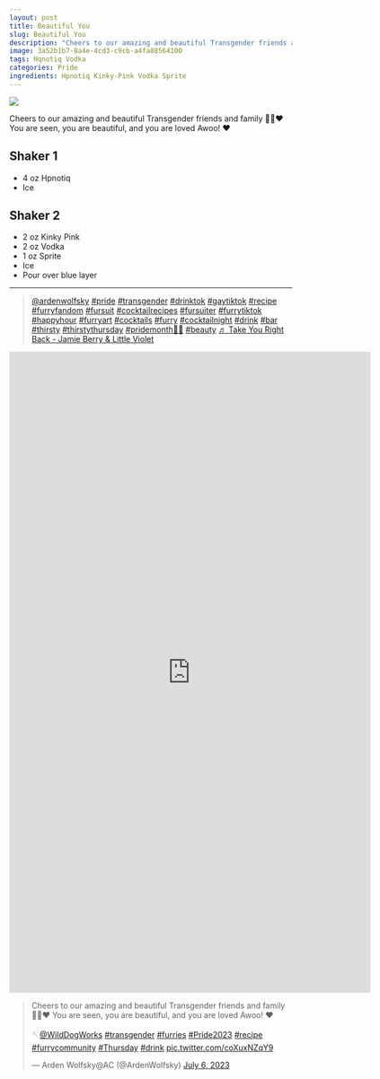 ```yaml
--- 
layout: post
title: Beautiful You
slug: Beautiful You
description: "Cheers to our amazing and beautiful Transgender friends and family 🏳️‍⚧️❤️ You are seen, you are beautiful, and you are loved Awoo! ❤️"
image: 3a52b1b7-8a4e-4cd3-c9cb-a4fa88564100
tags: Hqnotiq Vodka
categories: Pride
ingredients: Hpnotiq Kinky-Pink Vodka Sprite
---
```

<div class="drink-image-post"><img src="{{ site.cdn }}{{ page.image }}/public"></div>

Cheers to our amazing and beautiful Transgender friends and family 🏳️‍⚧️❤️ You are seen, you are beautiful, and you are loved Awoo! ❤️

## Shaker 1
* 4 oz Hpnotiq
* Ice

## Shaker 2
* 2 oz Kinky Pink
* 2 oz Vodka
* 1 oz Sprite 
* Ice
* Pour over blue layer

<hr>

<div class="drink-media">
<blockquote class="tiktok-embed" cite="https://www.tiktok.com/@ardenwolfsky/video/7252804919588097322" data-video-id="7252804919588097322" style="max-width: 605px;min-width: 325px;" > <section> <a target="_blank" title="@ardenwolfsky" href="https://www.tiktok.com/@ardenwolfsky?refer=embed" rel="noopener">@ardenwolfsky</a> <a title="pride" target="_blank" href="https://www.tiktok.com/tag/pride?refer=embed" rel="noopener">#pride</a> <a title="transgender" target="_blank" href="https://www.tiktok.com/tag/transgender?refer=embed" rel="noopener">#transgender</a> <a title="drinktok" target="_blank" href="https://www.tiktok.com/tag/drinktok?refer=embed" rel="noopener">#drinktok</a> <a title="gaytiktok" target="_blank" href="https://www.tiktok.com/tag/gaytiktok?refer=embed" rel="noopener">#gaytiktok</a> <a title="recipe" target="_blank" href="https://www.tiktok.com/tag/recipe?refer=embed" rel="noopener">#recipe</a> <a title="furryfandom" target="_blank" href="https://www.tiktok.com/tag/furryfandom?refer=embed" rel="noopener">#furryfandom</a> <a title="fursuit" target="_blank" href="https://www.tiktok.com/tag/fursuit?refer=embed" rel="noopener">#fursuit</a> <a title="cocktailrecipes" target="_blank" href="https://www.tiktok.com/tag/cocktailrecipes?refer=embed" rel="noopener">#cocktailrecipes</a> <a title="fursuiter" target="_blank" href="https://www.tiktok.com/tag/fursuiter?refer=embed" rel="noopener">#fursuiter</a> <a title="furrytiktok" target="_blank" href="https://www.tiktok.com/tag/furrytiktok?refer=embed" rel="noopener">#furrytiktok</a> <a title="happyhour" target="_blank" href="https://www.tiktok.com/tag/happyhour?refer=embed" rel="noopener">#happyhour</a> <a title="furryart" target="_blank" href="https://www.tiktok.com/tag/furryart?refer=embed" rel="noopener">#furryart</a> <a title="cocktails" target="_blank" href="https://www.tiktok.com/tag/cocktails?refer=embed" rel="noopener">#cocktails</a> <a title="furry" target="_blank" href="https://www.tiktok.com/tag/furry?refer=embed" rel="noopener">#furry</a> <a title="cocktailnight" target="_blank" href="https://www.tiktok.com/tag/cocktailnight?refer=embed" rel="noopener">#cocktailnight</a> <a title="drink" target="_blank" href="https://www.tiktok.com/tag/drink?refer=embed" rel="noopener">#drink</a> <a title="bar" target="_blank" href="https://www.tiktok.com/tag/bar?refer=embed" rel="noopener">#bar</a> <a title="thirsty" target="_blank" href="https://www.tiktok.com/tag/thirsty?refer=embed" rel="noopener">#thirsty</a> <a title="thirstythursday" target="_blank" href="https://www.tiktok.com/tag/thirstythursday?refer=embed" rel="noopener">#thirstythursday</a> <a title="pridemonth🏳️‍🌈" target="_blank" href="https://www.tiktok.com/tag/pridemonth%F0%9F%8F%B3%EF%B8%8F%E2%80%8D%F0%9F%8C%88?refer=embed" rel="noopener">#pridemonth🏳️‍🌈</a> <a title="beauty" target="_blank" href="https://www.tiktok.com/tag/beauty?refer=embed" rel="noopener">#beauty</a> <a target="_blank" title="♬ Take You Right Back - Jamie Berry &#38; Little Violet" href="https://www.tiktok.com/music/Take-You-Right-Back-7099424947994363905?refer=embed" rel="noopener">♬ Take You Right Back - Jamie Berry &#38; Little Violet</a> </section> </blockquote> <script async src="https://www.tiktok.com/embed.js"></script>

<div class="youtube-iframe"><iframe width="643" height="1143" src="https://www.youtube.com/embed/20---Redx70" title="Beautiful You #shorts #recipe #furries #pride" frameborder="0" allow="accelerometer; autoplay; clipboard-write; encrypted-media; gyroscope; picture-in-picture; web-share" allowfullscreen></iframe></div>

<blockquote class="twitter-tweet tw-align-center"><p lang="en" dir="ltr">Cheers to our amazing and beautiful Transgender friends and family 🏳️‍⚧️❤️ You are seen, you are beautiful, and you are loved Awoo! ❤️<br><br>🪡<a href="https://twitter.com/WildDogWorks?ref_src=twsrc%5Etfw">@WildDogWorks</a> <a href="https://twitter.com/hashtag/transgender?src=hash&amp;ref_src=twsrc%5Etfw">#transgender</a> <a href="https://twitter.com/hashtag/furries?src=hash&amp;ref_src=twsrc%5Etfw">#furries</a> <a href="https://twitter.com/hashtag/Pride2023?src=hash&amp;ref_src=twsrc%5Etfw">#Pride2023</a> <a href="https://twitter.com/hashtag/recipe?src=hash&amp;ref_src=twsrc%5Etfw">#recipe</a> <a href="https://twitter.com/hashtag/furrycommunity?src=hash&amp;ref_src=twsrc%5Etfw">#furrycommunity</a> <a href="https://twitter.com/hashtag/Thursday?src=hash&amp;ref_src=twsrc%5Etfw">#Thursday</a> <a href="https://twitter.com/hashtag/drink?src=hash&amp;ref_src=twsrc%5Etfw">#drink</a> <a href="https://t.co/coXuxNZqY9">pic.twitter.com/coXuxNZqY9</a></p>&mdash; Arden Wolfsky@AC (@ArdenWolfsky) <a href="https://twitter.com/ArdenWolfsky/status/1677052911652577283?ref_src=twsrc%5Etfw">July 6, 2023</a></blockquote> <script async src="https://platform.twitter.com/widgets.js" charset="utf-8"></script>
</div>
